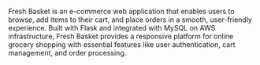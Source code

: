 Fresh Basket is an e-commerce web application that enables users to browse, add items to their cart, and place orders in a smooth, user-friendly experience. Built with Flask and integrated with MySQL on AWS infrastructure, Fresh Basket provides a responsive platform for online grocery shopping with essential features like user authentication, cart management, and order processing.
